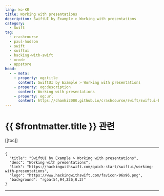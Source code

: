 ```yaml
---
lang: ko-KR
title: Working with presentations
description: SwiftUI by Example > Working with presentations
category:
  - Swift
tag: 
  - crashcourse
  - paul-hudson
  - swift
  - swiftui
  - hacking-with-swift
  - xcode
  - appstore
head:
  - - meta:
    - property: og:title
      content: SwiftUI by Example > Working with presentations
    - property: og:description
      content: Working with presentations
    - property: og:url
      content: https://chanhi2000.github.io/crashcourse/swift/swiftui-by-example/14-alerts-and-menus/working-with-presentations.html
---
```


# {{ $frontmatter.title }} 관련

[[toc]]

---

```component VPCard
{
  "title": "SwiftUI by Example > Working with presentations",
  "desc": "Working with presentations",
  "link": "https://hackingwithswift.com/quick-start/swiftui/working-with-presentations",
  "logo": "https://www.hackingwithswift.com/favicon-96x96.png",
  "background": "rgba(54,94,226,0.2)"
}
```

---

<TagLinks />